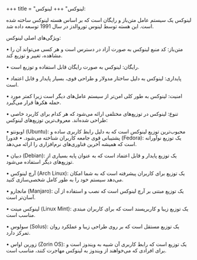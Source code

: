 +++
title = "لینوکس"
+++
لینوکس:

لینوکس یک سیستم عامل متن‌باز و رایگان است که بر اساس هسته لینوکس ساخته شده است. این هسته توسط لینوس توروالدز در سال 1991 توسعه داده شد.

ویژگی‌های اصلی لینوکس:

• متن‌باز: کد منبع لینوکس به صورت آزاد در دسترس است و هر کسی می‌تواند آن را مشاهده، تغییر و توزیع کند.

• رایگان: لینوکس به صورت رایگان قابل استفاده و توزیع است.

• پایداری: لینوکس به دلیل ساختار مدولار و طراحی قوی، بسیار پایدار و قابل اعتماد است.

• امنیت: لینوکس به طور کلی امن‌تر از سیستم عامل‌های دیگر است زیرا کمتر مورد حمله هکرها قرار می‌گیرد.

• تنوع: لینوکس در توزیع‌های مختلفی ارائه می‌شود که هر کدام برای کاربرد خاصی طراحی شده‌اند.
معروف‌ترین توزیع‌های لینوکس:

• اوبونتو (Ubuntu): محبوب‌ترین توزیع لینوکس است که به دلیل رابط کاربری ساده و پشتیبانی قوی جامعه کاربران شناخته می‌شود.
• فدورا (Fedora): یک توزیع نوآورانه است که همیشه آخرین فناوری‌های نرم‌افزاری را ارائه می‌دهد.

• دبیان (Debian): یک توزیع پایدار و قابل اعتماد است که به عنوان پایه بسیاری از توزیع‌های دیگر استفاده می‌شود.

• آرچ لینوکس (Arch Linux): یک توزیع برای کاربران پیشرفته است که به شما امکان می‌دهد سیستم خود را به طور کامل شخصی‌سازی کنید.

• مانجارو (Manjaro): یک توزیع مبتنی بر آرچ لینوکس است که نصب و استفاده از آن آسان‌تر است.

• لینوکس مینت (Linux Mint): یک توزیع زیبا و کاربرپسند است که برای کاربران مبتدی مناسب است.

• سولوس (Solus): یک توزیع مستقل است که بر روی طراحی زیبا و عملکرد روان تمرکز دارد.

• زورین اواس (Zorin OS): یک توزیع است که رابط کاربری آن شبیه به ویندوز است و برای افرادی که می‌خواهند از ویندوز به لینوکس مهاجرت کنند، مناسب است.